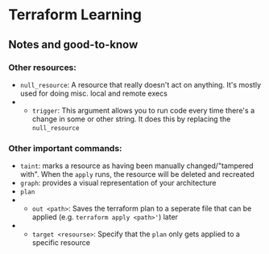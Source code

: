 # Terraform Learning



## Notes and good-to-know
### Other resources:
- `null_resource`: A resource that really doesn't act on anything. It's mostly used for doing misc. local and remote execs 
- - `trigger`: This argument allows you to run code every time there's a change in some or other string. It does this by replacing the `null_resource`
### Other important commands:
- `taint`: marks a resource as having been manually changed/"tampered with". When the `apply` runs, the resource will be deleted and recreated
- `graph`: provides a visual representation of your architecture
- `plan`
- - `out <path>`: Saves the terraform plan to a seperate file that can be applied (e.g. `terraform apply <path>'`) later
- - `target <resourse>`: Specify that the `plan` only gets applied to a specific resource